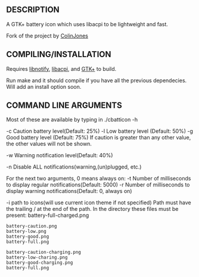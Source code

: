 DESCRIPTION
-----------
A GTK+ battery icon which uses libacpi to be lightweight and fast.

Fork of the project by [ColinJones][cj]

[cj]: https://github.com/ColinJones/cbatticon

COMPILING/INSTALLATION
----------------------
Requires [libnotify][ln], [libacpi][la], and [GTK+][gt] to build.

Run make and it should compile if you have all the previous dependecies.
Will add an install option soon.

[ln]: http://www.galago-project.org/downloads.php 
[la]: http://www.ngolde.de/libacpi.html
[gt]: http://www.gtk.org/download.html


COMMAND LINE ARGUMENTS
----------------------
Most of these are available by typing in ./cbatticon -h

-c Caution battery level(Default: 25%)
-l Low battery level (Default: 50%)
-g Good battery level (Default: 75%)
If caution is greater than any other value, the other values will not be shown.

-w Warning notification level(Default: 40%)

-n Disable ALL notifications(warning,(un)plugged, etc.)

For the next two arguments,  0 means always on:
	-t Number of milliseconds to display regular notifications(Default: 5000)
	-r Number of milliseconds to display warning notifications(Default: 0, always on)

-i path to icons(will use current icon theme if not specified)
	Path must have the trailing / at the end of the path. 
	In the directory these files must be present:
	battery-full-charged.png

	battery-caution.png
	battery-low.png
	battery-good.png
	battery-full.png

	battery-caution-charging.png
	battery-low-charing.png
	battery-good-charging.png
	battery-full.png

